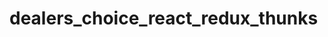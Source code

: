 # dealers_choice_react_redux_thunks

<!-- 
x name your database acme-react-redux
x build your backend with express, pg, sequelize
be creative
x build your front end with react, redux, react-redux, redux-thunk, axios and   whatever other libraries you might need
x make sure to seed your data models so that you can display data on the front-end
x allow user to modify backend database via post, delete, and optionally put requests
feel free to use the faker library (version 5.1.0) to generate data (instead of using forms)
x use the webpack.config.js
x use this file structure to start out:
        server.js
        src/index.js
        index.html


*** working incrementally is key ***
*** building a full stack application might seem daunting at first, but if you think about composing small parts of the application incrementally (and making sure they work as you do), the task is made much easier. ***

x build a simple Sequelize model and seed some data when the express application starts

x build an express api GET route which can be used by the client to return data from your model
x build out your front end slowly using redux, react-redux, redux-thunk. You can keep things in one file and separate things out as you get things working.
x when you are able to show the back end data on the front end, then you should move on
x add an api POST route on your server which will insert data (you can use faker to make things simpler and you can test this with curl)
x add the ability to create data in your react application
 x add an api DELETE route on your server which can be used to delete data
x add the ability to destroy data in your react application

deploy


BONUS add an api PUT route on your server which can be used to update data
BONUS add the ability to update data in your react application (for simplicity this might be a boolean property on your model)
BONUS as you get things working, you can refactor- or add functionality or even another model
BONUS you might decide you want to add some links for filtering data by using the hashchange event -->
